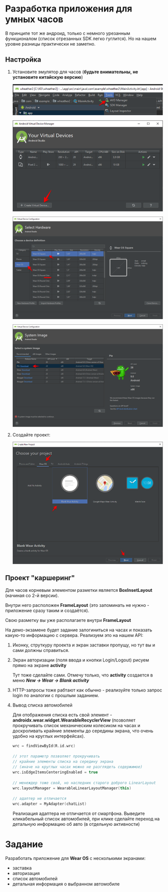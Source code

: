 # Разработка приложения для умных часов

В принципе тот же андроид, только с немного урезанным функционалом (список отрезанных SDK легко гуглится). Но на нашем уровне разницы практически не заметно.

## Настройка

1. Установите эмулятор для часов (**будьте внимательны, не установите китайскую версию**)

    ![](/img/as048.png)

    ![](/img/as049.png)

    ![](/img/as050.png)

    ![](/img/as051.png)

2. Создайте проект:

    ![](/img/as052.png)

## Проект "каршеринг"

Для часов корневым элементом разметки является **BoxInsetLayout** (начиная со 2-й версии). 

Внутри него расположен **FrameLayout** (это запоминать не нужно - приложение сразу таким и создаётся).

Свою разметку вы уже располагаете внутри **FrameLayout**

На демо-экзамене будет задание залогиниться на часах и показать какую-то информацию с сервера. Реализуем это на нашем API:

1. Иконку, струткуру проекта и экран заставки пропущу, но тут вы и сами должны справиться.

2. Экран авторизации (поля ввода и кнопки Login/Logout) рисуем прямо на экране **activity**

    Тут тоже сделайте сами. Отмечу только, что **activity** создается в меню ***New -> Wear -> Blank activity***

3. HTTP-запросы тоже рабтают как обычно - реализуйте только запрос login по аналогии с прошлым заданием.

4. Вывод списка автомобилей

    Для отображения списка есть свой элемент - **androidx.wear.widget.WearableRecyclerView** (позволяет прокручивать список механическим колесиком на часах и доскроливать крайние элементы до середины экрана, что очень удобно на круглых интерфейсах).

    ```kt
    wrc = findViewById(R.id.wrc)

    // этот параметр позволяет прокручивать 
    // крайние элементы списка на середину экрана 
    // (иначе на круглых часах можно не разглядеть содержимое)
    wrc.isEdgeItemsCenteringEnabled = true

    // менеждер тоже свой, но наследник старого доброго LinearLayout
    wrc.layoutManager = WearableLinearLayoutManager(this)

    // адаптер не отличается
    wrc.adapter = MyAdapter(chatList)
    ```

    Реализация адаптера не отличается от смартфона. Выведите кликабельный список автомобилей, при клике сделайте переход на детальную информацию об авто (в отдельную активности)

# Задание

Разработать приложение для **Wear OS** c несколькими экранами:

* заставка
* авторизация
* список автомобилей
* детальная информация о выбранном автомобиле
